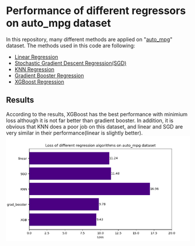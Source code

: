 # Performance of different regressors on auto_mpg dataset
In this repository, many different methods are applied on "[auto_mpg](https://archive.ics.uci.edu/ml/datasets/auto+mpg)" dataset. 
The methods used in this code are following:
* [Linear Regression](https://scikit-learn.org/stable/modules/generated/sklearn.linear_model.LinearRegression.html)
* [Stochastic Gradient Descent Regression(SGD)](https://scikit-learn.org/stable/modules/generated/sklearn.linear_model.SGDRegressor.html)
* [KNN Regression](https://scikit-learn.org/stable/modules/generated/sklearn.neighbors.KNeighborsRegressor.html)
* [Gradient Booster Regression](https://scikit-learn.org/stable/modules/generated/sklearn.ensemble.GradientBoostingRegressor.html)
* [XGBoost Regression](https://xgboost.readthedocs.io/en/latest/)

## Results
According to the results, XGBoost has the best performance with minimium loss although it is not far better than gradient booster. In addition, it is obvious that KNN does a poor job on this dataset, and linear and SGD are very similar in their performance(linear is slightly better). 
![Results](https://github.com/mohsenSohrabi/Regression/blob/main/Results.png)
